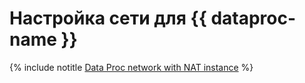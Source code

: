 # Настройка сети для {{ dataproc-name }}

{% include notitle [Data Proc network with NAT instance](../../_tutorials/routing/data-proc-nat-instance.md) %}
